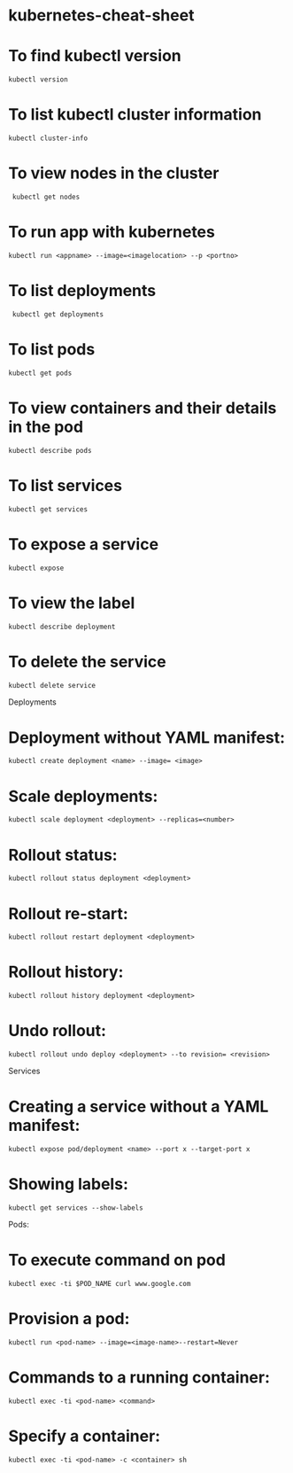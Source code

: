 # kubernetes-cheat-sheet


# To find kubectl version
```kubectl version```

# To list kubectl cluster information 
```kubectl cluster-info```

# To view nodes in the cluster
``` kubectl get nodes```

# To run app with kubernetes
```kubectl run <appname> --image=<imagelocation> --p <portno>```

# To list deployments
``` kubectl get deployments```

# To list pods
```kubectl get pods```

# To view containers and their details in the pod
 ```kubectl describe pods```

# To list services
```kubectl get services```

# To expose a service
```kubectl expose```

# To view the label
```kubectl describe deployment```

# To delete the service
```kubectl delete service```

Deployments

# Deployment without YAML manifest: 
``` kubectl create deployment <name> --image= <image> ```
# Scale deployments:
 ``` kubectl scale deployment <deployment> --replicas=<number> ```
# Rollout status: 
``` kubectl rollout status deployment <deployment> ```
# Rollout re-start:
 ``` kubectl rollout restart deployment <deployment> ```
# Rollout history: 
``` kubectl rollout history deployment <deployment> ```
# Undo rollout: 
``` kubectl rollout undo deploy <deployment> --to revision= <revision> ```

Services 

# Creating a service without a YAML manifest:
```kubectl expose pod/deployment <name> --port x --target-port x```

# Showing labels:
```kubectl get services --show-labels```

Pods:

# To execute command on pod 
```kubectl exec -ti $POD_NAME curl www.google.com```
# Provision a pod:
```kubectl run <pod-name> --image=<image-name>--restart=Never ```
# Commands to a running container:
```kubectl exec -ti <pod-name> <command>```
# Specify a container: 
```kubectl exec -ti <pod-name> -c <container> sh ```


